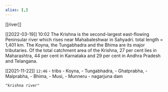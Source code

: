 ```yaml
---
alias: [,]
---
```

[[river]]

[[2022-03-19]] 10:02
The Krishna is the second-largest east-flowing Peninsular river which rises near Mahabaleshwar in Sahyadri.
total length = 1,401 km.
The Koyna, the Tungabhadra and the Bhima are its major tributaries.
Of the total catchment area of the Krishna, 27 per cent lies in Maharashtra, 44 per cent in
Karnataka and 29 per cent in Andhra Pradesh and Telangana.

[[2021-11-22]] `12:46`
	- tribs
		- Koyna,
		- Tungabhadra,
		- Ghatprabha,
		- Malprabha,
		- Bhima,
		- Musi,
		- Munneru
	- nagarjuna dam
```query 2022-03-19 10:02
"krishna river"
```